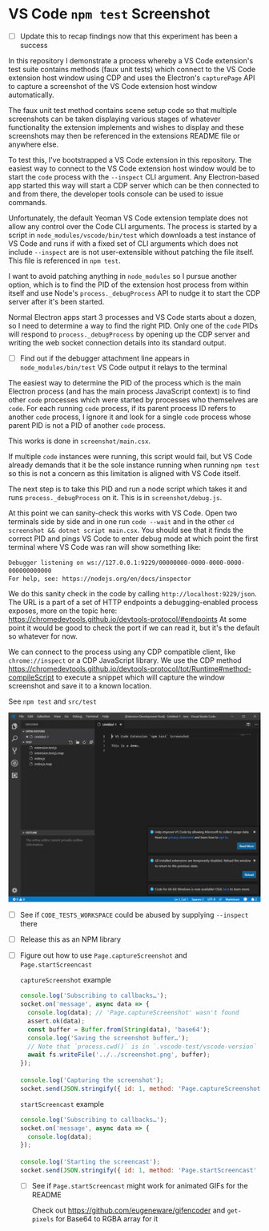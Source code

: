 # VS Code `npm test` Screenshot

- [ ] Update this to recap findings now that this experiment has been a success

In this repository I demonstrate a process whereby a VS Code extension's test suite contains methods (faux unit tests)
which connect to the VS Code extension host window using CDP and uses the Electron's `capturePage` API to capture a
screenshot of the VS Code extension host window automatically.

The faux unit test method contains scene setup code so that multiple screenshots can be taken displaying various stages
of whatever functionality the extension implements and wishes to display and these screenshots may then be referenced in
the extensions README file or anywhere else.

To test this, I've bootstrapped a VS Code extension in this repository. The easiest way to connect to the VS Code extension
host window would be to start the `code` process with the `--inspect` CLI argument. Any Electron-based app started this way
will start a CDP server which can be then connected to and from there, the developer tools console can be used to issue
commands.

Unfortunately, the default Yeoman VS Code extension template does not allow any control over the Code CLI arguments. The
process is started by a script in `node_modules/vscode/bin/test` which downloads a test instance of VS Code and runs if with
a fixed set of CLI arguments which does not include `--inspect` are is not user-extensible without patching the file itself.
This file is referenced in `npm test`.

I want to avoid patching anything in `node_modules` so I pursue another option, which is to find the PID of the extension
host process from within itself and use Node's `process._debugProcess` API to nudge it to start the CDP server after it's
been started.

Normal Electron apps start 3 processes and VS Code starts about a dozen, so I need to determine a way to find the right PID.
Only one of the `code` PIDs will respond to `process._debugProcess` by opening up the CDP server and writing the web socket
connection details into its standard output.

- [ ] Find out if the debugger attachment line appears in `node_modules/bin/test` VS Code output it relays to the terminal

The easiest way to determine the PID of the process which is the main Electron process (and has the main process JavaScript
context) is to find other `code` processes which were started by processes who themselves are `code`. For each running `code`
process, if its parent process ID refers to another `code` process, I ignore it and look for a single `code` process whose
parent PID is not a PID of another `code` process.

This works is done in `screenshot/main.csx`.

If multiple `code` instances were running, this script would fail, but VS Code already demands that it be the sole instance
running when running `npm test` so this is not a concern as this limitation is aligned with VS Code itself.

The next step is to take this PID and run a node script which takes it and runs `process._debugProcess` on it.
This is in `screenshot/debug.js`.

At this point we can sanity-check this works with VS Code. Open two terminals side by side and in one run `code --wait` and
in the other `cd screenshot && dotnet script main.csx`. You should see that it finds the correct PID and pings VS Code to
enter debug mode at which point the first terminal where VS Code was ran will show something like:

```
Debugger listening on ws://127.0.0.1:9229/00000000-0000-0000-0000-000000000000
For help, see: https://nodejs.org/en/docs/inspector
```

We do this sanity check in the code by calling `http://localhost:9229/json`.
The URL is a part of a set of HTTP endpoints a debugging-enabled process exposes, more on the topic here:
https://chromedevtools.github.io/devtools-protocol/#endpoints
At some point it would be good to check the port if we can read it, but it's the default so whatever for now.

We can connect to the process using any CDP compatible client, like `chrome://inspect` or a CDP JavaScript library.
We use the CDP method https://chromedevtools.github.io/devtools-protocol/tot/Runtime#method-compileScript to execute a
snippet which will capture the window screenshot and save it to a known location.

See `npm test` and `src/test`

![](screenshot.png)

- [ ] See if `CODE_TESTS_WORKSPACE` could be abused by supplying `--inspect` there
- [ ] Release this as an NPM library

- [ ] Figure out how to use `Page.captureScreenshot` and `Page.startScreencast`
  
  `captureScreenshot` example
  ```javascript
  console.log('Subscribing to callbacks…');
  socket.on('message', async data => {
    console.log(data); // 'Page.captureScreenshot' wasn't found
    assert.ok(data);
    const buffer = Buffer.from(String(data), 'base64');
    console.log('Saving the screenshot buffer…');
    // Note that `process.cwd()` is in `.vscode-test/vscode-version`
    await fs.writeFile('../../screenshot.png', buffer);
  });

  console.log('Capturing the screenshot');
  socket.send(JSON.stringify({ id: 1, method: 'Page.captureScreenshot' }));
  ```

  `startScreencast` example
  ```javascript
  console.log('Subscribing to callbacks…');
  socket.on('message', async data => {
    console.log(data);
  });

  console.log('Starting the screencast');
  socket.send(JSON.stringify({ id: 1, method: 'Page.startScreencast' }));
  ```

  - [ ] See if `Page.startScreencast` might work for animated GIFs for the README
        
    Check out https://github.com/eugeneware/gifencoder and `get-pixels` for Base64 to RGBA array for it
